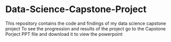# Data-Science-Capstone-Project
This repository contains the code and findings of my data science capstone project
To see the progression and results of the project go to the Capstone Porject PPT file and download it to view the powerpoint 
